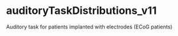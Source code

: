 # auditoryTaskDistributions_v11
Auditory task for patients implanted with electrodes (ECoG patients)

